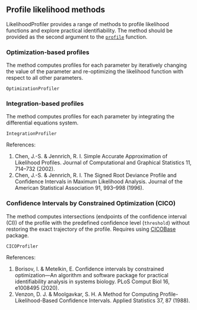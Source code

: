 
## Profile likelihood methods

LikelihoodProfiler provides a range of methods to profile likelihood functions and explore practical identifiability. The method should be provided as the second argument to the [`profile`](@ref) function.

### Optimization-based profiles

The method computes profiles for each parameter by iteratively changing the value of the parameter and re-optimizing the likelihood function with respect to all other parameters. 

```@docs; canonical=false
OptimizationProfiler
```

### Integration-based profiles

The method computes profiles for each parameter by integrating the differential equations system. 

```@docs; canonical=false
IntegrationProfiler
```

References:
1. Chen, J.-S. & Jennrich, R. I. Simple Accurate Approximation of Likelihood Profiles. Journal of Computational and Graphical Statistics 11, 714–732 (2002).
2. Chen, J.-S. & Jennrich, R. I. The Signed Root Deviance Profile and Confidence Intervals in Maximum Likelihood Analysis. Journal of the American Statistical Association 91, 993–998 (1996).

### Confidence Intervals by Constrained Optimization (CICO)

The method computes intersections (endpoints of the confidence interval (CI)) of the profile with the predefined confidence level (`threshold`) without restoring the exact trajectory of the profile. Requires using [CICOBase](https://github.com/insysbio/CICOBase.jl) package.

```@docs; canonical=false
CICOProfiler 
```

References:
1. Borisov, I. & Metelkin, E. Confidence intervals by constrained optimization—An algorithm and software package for practical identifiability analysis in systems biology. PLoS Comput Biol 16, e1008495 (2020).
2. Venzon, D. J. & Moolgavkar, S. H. A Method for Computing Profile-Likelihood-Based Confidence Intervals. Applied Statistics 37, 87 (1988).


